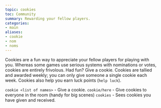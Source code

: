 ```yaml
---
topic: cookies
toc: Community
summary: Rewarding your fellow players.
categories:
- main
aliases:
- cookie
- nom
- noms
---
```

Cookies are a fun way to appreciate your fellow players for playing with you.  Whereas some games use serious systems with nominations or votes, cookies are entirely frivolous.  Had fun?  Give a cookie.  Cookies are tallied and awarded weekly; you can only give someone a single cookie each week.  Cookies also help you earn luck points (`help luck`).

`cookie <list of names>` - Give a cookie.
`cookie/here` - Give cookies to everyone in the room (handy for big scenes)
`cookies` - Sees cookies you have given and received.
